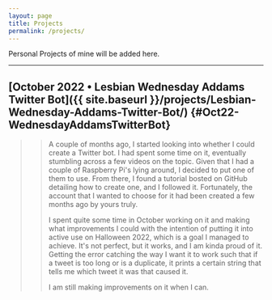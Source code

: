 ```yaml
---
layout: page
title: Projects
permalink: /projects/
---
```


Personal Projects of mine will be added here.

---

## [October 2022 • Lesbian Wednesday Addams Twitter Bot]({{ site.baseurl }}/projects/Lesbian-Wednesday-Addams-Twitter-Bot/) {#Oct22-WednesdayAddamsTwitterBot}

>> A couple of months ago, I started looking into whether I could create a Twitter bot. I had spent some time on it, eventually stumbling across a few videos on the topic. Given that I had a couple of Raspberry Pi's lying around, I decided to put one of them to use. From there, I found a tutorial bosted on GitHub detailing how to create one, and I followed it. Fortunately, the account that I wanted to choose for it had been created a few months ago by yours truly.
>>
>> I spent quite some time in October working on it and making what improvements I could with the intention of putting it into active use on Halloween 2022, which is a goal I managed to achieve. It's not perfect, but it works, and I am kinda proud of it. Getting the error catching the way I want it to work such that if a tweet is too long or is a duplicate, it prints a certain string that tells me which tweet it was that caused it.
>>
>> I am still making improvements on it when I can.